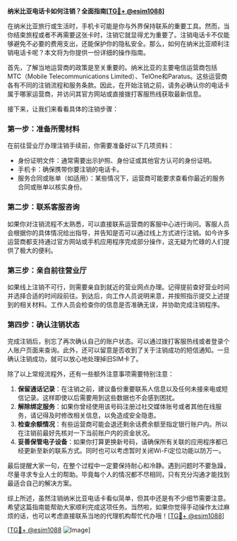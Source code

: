 **纳米比亚电话卡如何注销？全面指南[[TG💪+ @esim1088](https://t.me/s/esim1088)]**

在纳米比亚旅行或生活时，手机卡可能是你与外界保持联系的重要工具。然而，当你结束旅程或者不再需要这张卡时，注销它就显得尤为重要了。注销电话卡不仅能够避免不必要的费用支出，还能保护你的隐私安全。那么，如何在纳米比亚顺利注销电话卡呢？本文将为你提供一份详细的操作指南。

首先，了解当地运营商的政策是至关重要的。纳米比亚的主要电信运营商包括MTC（Mobile Telecommunications Limited）、TelOne和Paratus。这些运营商各有不同的注销流程和服务条款。因此，在开始注销之前，请务必确认你的电话卡属于哪家运营商，并访问其官方网站或直接拨打客服热线获取最新信息。

接下来，让我们来看看具体的注销步骤：

### 第一步：准备所需材料

在前往营业厅办理注销手续前，你需要准备好以下几项资料：
- 身份证明文件：通常需要出示护照、身份证或其他官方认可的身份证明。
- 手机卡：确保携带你要注销的电话卡。
- 服务合同或账单（如适用）：某些情况下，运营商可能要求查看你最近的服务合同或账单以核实身份。

### 第二步：联系客服咨询

如果你对注销流程不太熟悉，可以直接联系运营商的客服中心进行询问。客服人员会根据你的具体情况给出指导，并告知是否可以通过线上方式进行注销。如今许多运营商都支持通过官方网站或手机应用程序完成部分操作，这无疑为忙碌的人们提供了极大的便利。

### 第三步：亲自前往营业厅

如果线上注销不可行，则需要亲自到就近的营业网点办理。记得提前查好营业时间并选择合适的时间段前往。到达后，向工作人员说明来意，并按照指示提交上述提到的相关材料。工作人员会检查你的信息是否准确无误，并协助完成注销程序。

### 第四步：确认注销状态

完成注销后，别忘了再次确认自己的账户状态。可以通过拨打客服热线或者登录个人账户页面来查询。此外，还可以留意是否收到了关于注销成功的短信通知。一旦确认注销成功，就可以放心地处理掉旧SIM卡了。

除了以上常规流程外，还有一些额外注意事项需要特别注意：

1. **保留通话记录**：在注销之前，建议备份重要联系人信息以及任何未接来电或短信记录。这样即使以后需要用到这些数据也不会感到困扰。
2. **解除绑定服务**：如果你曾经使用该号码注册过社交媒体账号或者其他在线服务，请记得及时修改相关信息，以免造成安全隐患。
3. **检查余额情况**：有些运营商可能会退还剩余话费余额至指定银行账户内。所以在注销前最好先核对一下当前账户内的资金状况。
4. **妥善保管电子设备**：如果你打算更换新号码，请确保所有关联的应用程序都已经更新至新的联系方式。同时也可以考虑暂时关闭Wi-Fi定位功能以防万一。

最后提醒大家一句，在整个过程中一定要保持耐心和冷静。遇到问题时不要急躁，尽量寻求专业人士的帮助。毕竟每个人的情况都不尽相同，只有充分沟通才能找到最适合自己的解决方案。

综上所述，虽然注销纳米比亚电话卡看似简单，但其中还是有不少细节需要注意。希望这篇指南能帮助大家顺利完成这项任务。当然啦，如果你觉得手动操作太过麻烦的话，也可以考虑直接联系当地的代理机构帮忙代办哦！[[TG💪+ @esim1088](https://t.me/s/esim1088)]

[[TG💪+ @esim1088](https://t.me/s/esim1088) ![Image](https://i.postimg.cc/4NQfJmqS/Snipaste-2025-05-13-00-14-12.png)]